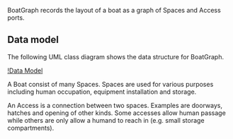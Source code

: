 BoatGraph records the layout of a boat as a graph of Spaces and Access ports.

## Data model

The following UML class diagram shows the data structure for BoatGraph.

[!Data Model](./data/dataModel_class_UML.jpg)

A Boat consist of many Spaces. Spaces are used for various purposes including human occupation, equipment installation and storage.

An Access is a connection between two spaces. Examples are doorways, hatches and opening of other kinds. Some accesses allow human passage while  others are only allow a humand to reach in (e.g. small storage compartments).
